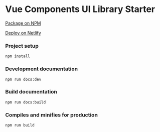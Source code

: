 # Vue Components UI Library Starter

[Package on NPM](https://www.npmjs.com/package/ui-library-starter)

[Deploy on Netlify](https://ui-library-starter.netlify.app/)

### Project setup
```
npm install
```

### Development documentation
```
npm run docs:dev
```

### Build documentation
```
npm run docs:build
```

### Compiles and minifies for production
```
npm run build
```
